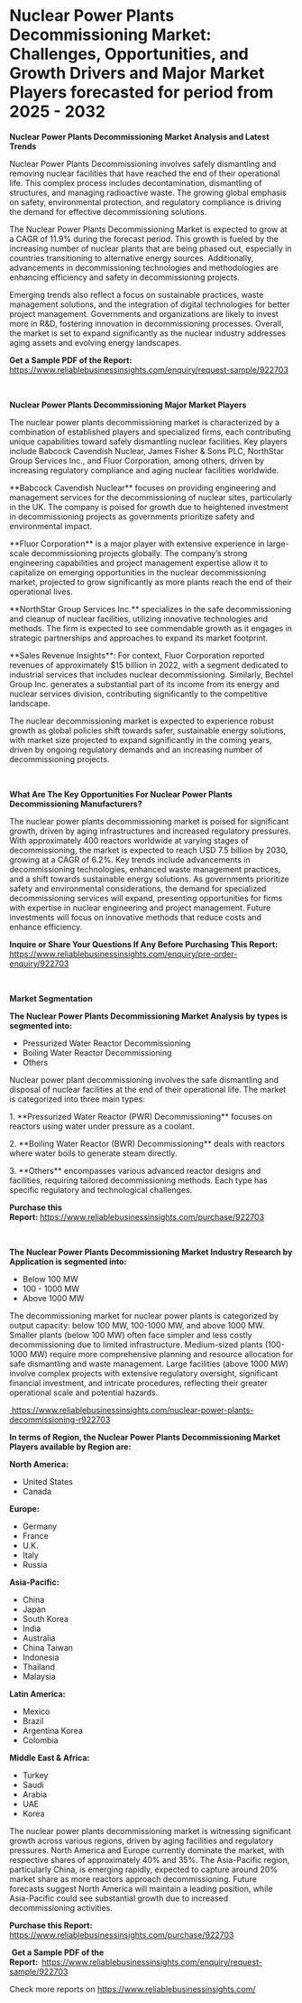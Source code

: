 <p><h1>Nuclear Power Plants Decommissioning Market: Challenges, Opportunities, and Growth Drivers and Major Market Players forecasted for period from 2025 - 2032</h1></p><p><strong>Nuclear Power Plants Decommissioning Market Analysis and Latest Trends</strong></p>
<p><p>Nuclear Power Plants Decommissioning involves safely dismantling and removing nuclear facilities that have reached the end of their operational life. This complex process includes decontamination, dismantling of structures, and managing radioactive waste. The growing global emphasis on safety, environmental protection, and regulatory compliance is driving the demand for effective decommissioning solutions. </p><p>The Nuclear Power Plants Decommissioning Market is expected to grow at a CAGR of 11.9% during the forecast period. This growth is fueled by the increasing number of nuclear plants that are being phased out, especially in countries transitioning to alternative energy sources. Additionally, advancements in decommissioning technologies and methodologies are enhancing efficiency and safety in decommissioning projects. </p><p>Emerging trends also reflect a focus on sustainable practices, waste management solutions, and the integration of digital technologies for better project management. Governments and organizations are likely to invest more in R&D, fostering innovation in decommissioning processes. Overall, the market is set to expand significantly as the nuclear industry addresses aging assets and evolving energy landscapes.</p></p>
<p><strong>Get a Sample PDF of the Report:&nbsp;</strong> <a href="https://www.reliablebusinessinsights.com/enquiry/request-sample/922703?utm_campaign=3083&utm_medium=2&utm_source=Github&utm_content=ia&utm_term=07032025&utm_id=nuclear-power-plants-decommissioning">https://www.reliablebusinessinsights.com/enquiry/request-sample/922703</a></p>
<p>&nbsp;</p>
<p><strong>Nuclear Power Plants Decommissioning Major Market Players</strong></p>
<p><p>The nuclear power plants decommissioning market is characterized by a combination of established players and specialized firms, each contributing unique capabilities toward safely dismantling nuclear facilities. Key players include Babcock Cavendish Nuclear, James Fisher & Sons PLC, NorthStar Group Services Inc., and Fluor Corporation, among others, driven by increasing regulatory compliance and aging nuclear facilities worldwide.</p><p>**Babcock Cavendish Nuclear** focuses on providing engineering and management services for the decommissioning of nuclear sites, particularly in the UK. The company is poised for growth due to heightened investment in decommissioning projects as governments prioritize safety and environmental impact.</p><p>**Fluor Corporation** is a major player with extensive experience in large-scale decommissioning projects globally. The company’s strong engineering capabilities and project management expertise allow it to capitalize on emerging opportunities in the nuclear decommissioning market, projected to grow significantly as more plants reach the end of their operational lives.</p><p>**NorthStar Group Services Inc.** specializes in the safe decommissioning and cleanup of nuclear facilities, utilizing innovative technologies and methods. The firm is expected to see commendable growth as it engages in strategic partnerships and approaches to expand its market footprint.</p><p>**Sales Revenue Insights**: For context, Fluor Corporation reported revenues of approximately $15 billion in 2022, with a segment dedicated to industrial services that includes nuclear decommissioning. Similarly, Bechtel Group Inc. generates a substantial part of its income from its energy and nuclear services division, contributing significantly to the competitive landscape.</p><p>The nuclear decommissioning market is expected to experience robust growth as global policies shift towards safer, sustainable energy solutions, with market size projected to expand significantly in the coming years, driven by ongoing regulatory demands and an increasing number of decommissioning projects.</p></p>
<p>&nbsp;</p>
<p><strong>What Are The Key Opportunities For Nuclear Power Plants Decommissioning Manufacturers?</strong></p>
<p><p>The nuclear power plants decommissioning market is poised for significant growth, driven by aging infrastructures and increased regulatory pressures. With approximately 400 reactors worldwide at varying stages of decommissioning, the market is expected to reach USD 7.5 billion by 2030, growing at a CAGR of 6.2%. Key trends include advancements in decommissioning technologies, enhanced waste management practices, and a shift towards sustainable energy solutions. As governments prioritize safety and environmental considerations, the demand for specialized decommissioning services will expand, presenting opportunities for firms with expertise in nuclear engineering and project management. Future investments will focus on innovative methods that reduce costs and enhance efficiency.</p></p>
<p><strong>Inquire or Share Your Questions If Any Before Purchasing This Report:</strong> <a href="https://www.reliablebusinessinsights.com/enquiry/pre-order-enquiry/922703?utm_campaign=3083&utm_medium=2&utm_source=Github&utm_content=ia&utm_term=07032025&utm_id=nuclear-power-plants-decommissioning">https://www.reliablebusinessinsights.com/enquiry/pre-order-enquiry/922703</a></p>
<p>&nbsp;</p>
<p><strong>Market Segmentation</strong></p>
<p><strong>The Nuclear Power Plants Decommissioning Market Analysis by types is segmented into:</strong></p>
<p><ul><li>Pressurized Water Reactor Decommissioning</li><li>Boiling Water Reactor Decommissioning</li><li>Others</li></ul></p>
<p><p>Nuclear power plant decommissioning involves the safe dismantling and disposal of nuclear facilities at the end of their operational life. The market is categorized into three main types: </p><p>1. **Pressurized Water Reactor (PWR) Decommissioning** focuses on reactors using water under pressure as a coolant. </p><p>2. **Boiling Water Reactor (BWR) Decommissioning** deals with reactors where water boils to generate steam directly. </p><p>3. **Others** encompasses various advanced reactor designs and facilities, requiring tailored decommissioning methods. Each type has specific regulatory and technological challenges.</p></p>
<p><strong>Purchase this Report:&nbsp;</strong><a href="https://www.reliablebusinessinsights.com/purchase/922703?utm_campaign=3083&utm_medium=2&utm_source=Github&utm_content=ia&utm_term=07032025&utm_id=nuclear-power-plants-decommissioning">https://www.reliablebusinessinsights.com/purchase/922703</a></p>
<p>&nbsp;</p>
<p><strong>The Nuclear Power Plants Decommissioning Market Industry Research by Application is segmented into:</strong></p>
<p><ul><li>Below 100 MW</li><li>100 - 1000 MW</li><li>Above 1000 MW</li></ul></p>
<p><p>The decommissioning market for nuclear power plants is categorized by output capacity: below 100 MW, 100-1000 MW, and above 1000 MW. Smaller plants (below 100 MW) often face simpler and less costly decommissioning due to limited infrastructure. Medium-sized plants (100-1000 MW) require more comprehensive planning and resource allocation for safe dismantling and waste management. Large facilities (above 1000 MW) involve complex projects with extensive regulatory oversight, significant financial investment, and intricate procedures, reflecting their greater operational scale and potential hazards.</p></p>
<p><a href="https://www.reliablebusinessinsights.com/nuclear-power-plants-decommissioning-r922703?utm_campaign=3083&utm_medium=2&utm_source=Github&utm_content=ia&utm_term=07032025&utm_id=nuclear-power-plants-decommissioning">&nbsp;https://www.reliablebusinessinsights.com/nuclear-power-plants-decommissioning-r922703</a></p>
<p><strong>In terms of Region, the Nuclear Power Plants Decommissioning Market Players available by Region are:</strong></p>
<p>
    <p> <strong> North America: </strong>
        <ul>
            <li>United States</li>
            <li>Canada</li>
        </ul>
        </p> 
    <p> <strong> Europe: </strong>
        <ul>
            <li>Germany</li>
            <li>France</li>
            <li>U.K.</li>
            <li>Italy</li>
            <li>Russia</li>
        </ul>
        </p> 
    <p> <strong> Asia-Pacific: </strong>
        <ul>
            <li>China</li>
            <li>Japan</li>
            <li>South Korea</li>
            <li>India</li>
            <li>Australia</li>
            <li>China Taiwan</li>
            <li>Indonesia</li>
            <li>Thailand</li>
            <li>Malaysia</li>
        </ul>
        </p> 
    <p> <strong> Latin America: </strong>
        <ul>
            <li>Mexico</li>
            <li>Brazil</li>
            <li>Argentina Korea</li>
            <li>Colombia</li>
        </ul>
        </p> 
    <p> <strong> Middle East & Africa: </strong>
        <ul>
            <li>Turkey</li>
            <li>Saudi</li>
            <li>Arabia</li>
            <li>UAE</li>
            <li>Korea</li>
        </ul>
    </p>
    </p>
<p><p>The nuclear power plants decommissioning market is witnessing significant growth across various regions, driven by aging facilities and regulatory pressures. North America and Europe currently dominate the market, with respective shares of approximately 40% and 35%. The Asia-Pacific region, particularly China, is emerging rapidly, expected to capture around 20% market share as more reactors approach decommissioning. Future forecasts suggest North America will maintain a leading position, while Asia-Pacific could see substantial growth due to increased decommissioning activities.</p></p>
<p><strong>Purchase this Report: </strong><a href="https://www.reliablebusinessinsights.com/purchase/922703?utm_campaign=3083&utm_medium=2&utm_source=Github&utm_content=ia&utm_term=07032025&utm_id=nuclear-power-plants-decommissioning">https://www.reliablebusinessinsights.com/purchase/922703</a></p>
<p>&nbsp;<strong>Get a Sample PDF of the Report:&nbsp;&nbsp;</strong><a href="https://www.reliablebusinessinsights.com/enquiry/request-sample/922703?utm_campaign=3083&utm_medium=2&utm_source=Github&utm_content=ia&utm_term=07032025&utm_id=nuclear-power-plants-decommissioning">https://www.reliablebusinessinsights.com/enquiry/request-sample/922703</a></p>
<p><strong></strong></p>
<p>Check more reports on <a href="https://www.reliablebusinessinsights.com/?utm_campaign=3083&utm_medium=2&utm_source=Github&utm_content=ia&utm_term=07032025&utm_id=nuclear-power-plants-decommissioning">https://www.reliablebusinessinsights.com/</a></p>